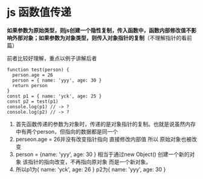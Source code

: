 # js 函数值传递

**如果参数为原始类型，则js创建一个隐性复制，传入函数中，函数内部修改值不影响外部对象；如果参数为对象类型，则传入对象指针的复制**（不理解指针的看前篇）

前者比较好理解，重点以例子讲解后者

```
function test(person) { 
  person.age = 26 
  person = { name: 'yyy', age: 30 } 
  return person 
} 
const p1 = { name: 'yck', age: 25 } 
const p2 = test(p1) 
console.log(p1) // -> ?  
console.log(p2) // -> ?
```

1. 首先函数传递的参数为对象时，传递的是对象指针的复制。也就是说虽然内存中有两个person，但指向的数据都是同一个
2. perseon.age = 26并没有改变指针指向 直接修改内部值 所以 原始对象也被改变
3. person = {name: 'yyy', age: 30 } 相当于通过new Object() 创建一个新的对象 该指针的指向改变，不再指向原对象 而是一个新对象。
4. 所以p1为{ name: 'yck', age: 26 }  p2为{ name: 'yyy', age: 30 } 